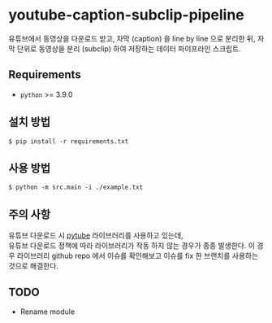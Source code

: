 # youtube-caption-subclip-pipeline

유튜브에서 동영상을 다운로드 받고, 자막 (caption) 을 line by line 으로 분리한 뒤, 자막 단위로 동영상을 분리 (subclip) 하여 저장하는 데이터 파이프라인 스크립트.

## Requirements
* ```python``` >= 3.9.0

## 설치 방법

```
$ pip install -r requirements.txt
```

## 사용 방법

```
$ python -m src.main -i ./example.txt
```

## 주의 사항

유튜브 다운로드 시 [pytube](https://github.com/pytube/pytube) 라이브러리를 사용하고 있는데,  
유튜브 다운로드 정책에 따라 라이브러리가 작동 하지 않는 경우가 종종 발생한다. 이 경우 라이브러리 github repo 에서 이슈를 확인해보고 이슈를 fix 한 브랜치를 사용하는 것으로 해결한다.

## TODO

* Rename module
